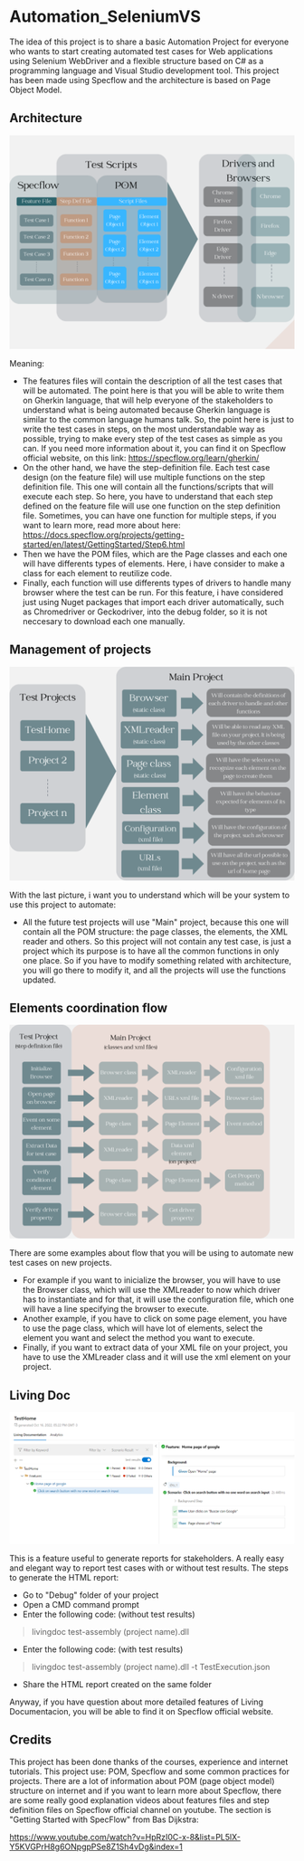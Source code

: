 # Automation_SeleniumVS

The idea of this project is to share a basic Automation Project for everyone who wants to start creating automated test cases for Web applications using Selenium WebDriver and a flexible structure based on C# as a programming language and Visual Studio development tool.
This project has been made using Specflow and the architecture is based on Page Object Model.

## Architecture
![Image](/Images/Architecture.png)

Meaning:
- The features files will contain the description of all the test cases that will be automated. The point here is that you will be able to write them on Gherkin language, that will help everyone of the stakeholders to understand what is being automated because Gherkin language is similar to the common language humans talk.
So, the point here is just to write the test cases in steps, on the most understandable way as possible, trying to make every step of the test cases as simple as you can.
If you need more information about it, you can find it on Specflow official website, on this link: https://specflow.org/learn/gherkin/
- On the other hand, we have the step-definition file. Each test case design (on the feature file) will use multiple functions on the step definition file. This one  will contain all the functions/scripts that will execute each step. So here, you have to understand that each step defined on the feature file will use one function on the step definition file. Sometimes, you can have one function for multiple steps, if you want to learn more, read more about here: https://docs.specflow.org/projects/getting-started/en/latest/GettingStarted/Step6.html
- Then we have the POM files, which are the Page classes and each one will have differents types of elements. Here, i have consider to make a class for each element to reutilize code.
- Finally, each function will use differents types of drivers to handle many browser where the test can be run. For this feature, i have considered just using Nuget packages that import each driver automatically, such as Chromedriver or Geckodriver, into the debug folder, so it is not neccesary to download each one manually.

## Management of projects

![Image](/Images/Projects.png)

With the last picture, i want you to understand which will be your system to use this project to automate:
- All the future test projects will use "Main" project, because this one will contain all the POM structure: the page classes, the elements, the XML reader and others. So this project will not contain any test case, is just a project which its purpose is to have all the common functions in only one place. So if you have to modify something related with architecture, you will go there to modify it, and all the projects will use the functions updated.

## Elements coordination flow

![Image](/Images/Examples.png)

There are some examples about flow that you will be using to automate new test cases on new projects.
- For example if you want to inicialize the browser, you will have to use the Browser class, which will use the XMLreader to now which driver has to instantiate and for that, it will use the configuration file, which one will have a line specifying the browser to execute.
- Another example, if you have to click on some page element, you have to use the page class, which will have lot of elements, select the element you want and select the method you want to execute.
- Finally, if you want to extract data of your XML file on your project, you have to use the XMLreader class and it will use the xml element on your project. 

## Living Doc

![Image](/Images/LivingCodeExample.png)

This is a feature useful to generate reports for stakeholders. A really easy and elegant way to report test cases with or without test results.
The steps to generate the HTML report:
- Go to "Debug" folder of your project
- Open a CMD command prompt
- Enter the following code:
(without test results)
> livingdoc test-assembly (project name).dll
 - Enter the following code:
(with test results)
> livingdoc test-assembly (project name).dll -t TestExecution.json
- Share the HTML report created on the same folder

Anyway, if you have question about more detailed features of Living Documentacion, you will be able to find it on Specflow official website.

## Credits

This project has been done thanks of the courses, experience and internet tutorials. This project use: POM, Specflow and some common practices for projects.
There are a lot of information about POM (page object model) structure on internet and if you want to learn more about Specflow, there are some really good explanation videos about features files and step definition files on Specflow official channel on youtube. The section is "Getting Started with SpecFlow" from Bas Dijkstra:

https://www.youtube.com/watch?v=HpRzI0C-x-8&list=PL5lX-Y5KVGPrH8g6ONpgpPSe8Z1Sh4vDg&index=1
